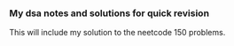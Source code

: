 
### My dsa notes and solutions for quick revision

<p> This will include my solution to the neetcode 150 problems.</p>